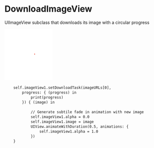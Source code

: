 # DownloadImageView
UIImageView subclass that downloads its image with a circular progress

![](https://github.com/dannyYassine/DownloadImageView/blob/master/gif_image_view.gif)

        self.imageView1.setDownloadTask(imageURLs[0],
            progress: { (progress) in
                print(progress)
            }) { (image) in
                
                // Generate subtile fade in animation with new image
                self.imageView1.alpha = 0.0
                self.imageView1.image = image
                UIView.animateWithDuration(0.5, animations: {
                    self.imageView1.alpha = 1.0
                })
        }
